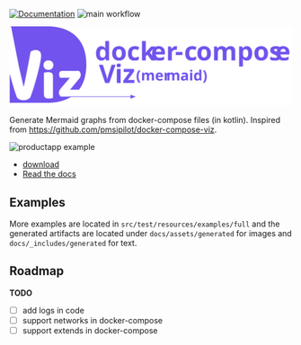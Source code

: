 [![Documentation](https://img.shields.io/badge/documentation-derlin.io-informational.svg)](https://derlin.github.io/docker-compose-viz-mermaid/)
![main workflow](https://github.com/derlin/docker-compose-viz-mermaid/actions/workflows/main.yaml/badge.svg)

![banner](docs/assets/dcviz-banner.svg)

Generate Mermaid graphs from docker-compose files (in kotlin).
Inspired from https://github.com/pmsipilot/docker-compose-viz.

![productapp example](https://derlin.github.io/docker-compose-viz-mermaid//assets/generated/productpage-default.png)

* [download](https://github.com/derlin/docker-compose-viz-mermaid/releases)
* [Read the docs](https://derlin.github.io/docker-compose-viz-mermaid/)


## Examples


More examples are located in `src/test/resources/examples/full`
and the generated artifacts are located under `docs/assets/generated` for images and `docs/_includes/generated` for text.

## Roadmap

**TODO**

- [ ] add logs in code
- [ ] support networks in docker-compose
- [ ] support extends in docker-compose
